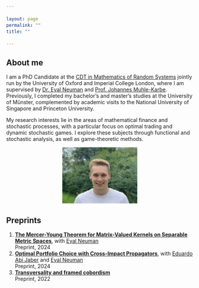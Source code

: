 ```yaml
---

layout: page
permalink: ""
title: ""

---
```


## About me
I am a PhD Candidate at the [CDT in Mathematics of Random Systems](https://www.randomsystems-cdt.ac.uk) jointly run by the University of Oxford and Imperial College London, where I am supervised by [Dr. Eyal Neuman](https://eyaln13.wixsite.com/eyal-neuman) and [Prof. Johannes Muhle-Karbe](https://www.ma.imperial.ac.uk/~jmuhleka/). Previously, I completed my bachelor’s and master’s studies at the University of Münster, complemented by academic visits to the National University of Singapore and Princeton University.

My research interests lie in the areas of mathematical finance and stochastic processes, with a particular focus on optimal trading and dynamic stochastic games. I explore these subjects through functional and stochastic analysis, as well as game-theoretic methods.

<div style="text-align:center;">
<img src="/assets/sturmius_tuschmann.jpg"  alt="" width="40%">
</div>

## Preprints

<ol>
  <li><b><a href= "http://arxiv.org/abs/2403.18368"> The Mercer-Young Theorem for Matrix-Valued Kernels on Separable Metric Spaces</a></b>, with <a href="https://eyaln13.wixsite.com/eyal-neuman">Eyal Neuman</a>  <br />
  Preprint, 2024</li>
  <li><b><a href= "https://papers.ssrn.com/sol3/papers.cfm?abstract_id=4759758"> Optimal Portfolio Choice with Cross-Impact Propagators</a></b>, with <a href="https://sites.google.com/view/abijabereduardo/">Eduardo Abi Jaber</a> and <a href="https://eyaln13.wixsite.com/eyal-neuman">Eyal Neuman</a><br />
  Preprint, 2024</li>
  <li><b><a href="https://arxiv.org/abs/2208.10579">Transversality and framed cobordism</a></b><br />
  Preprint, 2022</li>
</ol>



